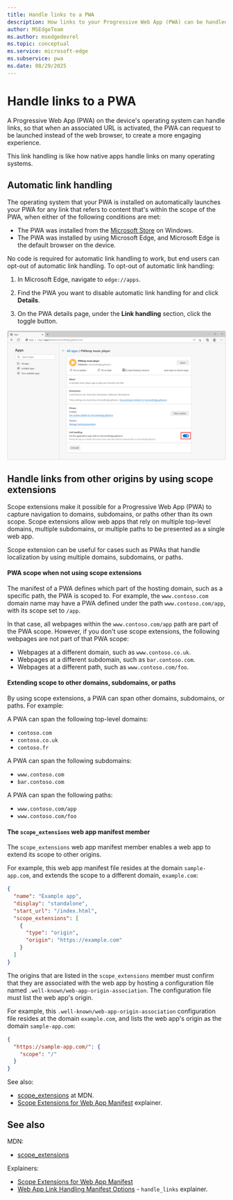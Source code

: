 ```yaml
---
title: Handle links to a PWA
description: How links to your Progressive Web App (PWA) can be handled by your app rather than by the web browser.
author: MSEdgeTeam
ms.author: msedgedevrel
ms.topic: conceptual
ms.service: microsoft-edge
ms.subservice: pwa
ms.date: 08/29/2025
---
```

# Handle links to a PWA

A Progressive Web App (PWA) on the device's operating system can handle links, so that when an associated URL is activated, the PWA can request to be launched instead of the web browser, to create a more engaging experience.

This link handling is like how native apps handle links on many operating systems.

<!--
link handling vs. url handling:
Although the present file name is handle-urls.md, this file was repurposed to cover link handling (= `handle_links` manifest member?) rather than URL handlers (`url_handlers` manifest member).
The PWA URL handlers feature was removed from Chromium.
* [PWAs as URL Handlers](https://developer.chrome.com/docs/capabilities/pwa-url-handler) - "Warning: PWAs as URL Handlers was part of the capabilities project https://developer.chrome.com/docs/capabilities/status and support for the experimental `url_handlers` manifest member, documented below, is being phased out.  The `url_handlers` manifest member is being replaced by the new `handle_links` manifest member, which is currently being standardized and implemented. See the handle_links explainer. https://github.com/WICG/pwa-url-handler/blob/main/handle_links/explainer.md "

`handle_links` doesn't occur below:
-->


<!-- ====================================================================== -->
## Automatic link handling

The operating system that your PWA is installed on automatically launches your PWA for any link that refers to content that's within the scope of the PWA, when either of the following conditions are met:

* The PWA was installed from the [Microsoft Store](https://apps.microsoft.com) on Windows.
* The PWA was installed by using Microsoft Edge, and Microsoft Edge is the default browser on the device.

No code is required for automatic link handling to work, but end users can opt-out of automatic link handling. To opt-out of automatic link handling:

1. In Microsoft Edge, navigate to `edge://apps`.

1. Find the PWA you want to disable automatic link handling for and click **Details**.

1. On the PWA details page, under the **Link handling** section, click the toggle button.

![The edge://apps details page for the PWAmp music player app, showing where the link handling toggle button is](./handle-urls-images/link-handling-opt-out.png)


<!-- ====================================================================== -->
## Handle links from other origins by using scope extensions

Scope extensions make it possible for a Progressive Web App (PWA) to capture navigation to domains, subdomains, or paths other than its own scope.  Scope extensions allow web apps that rely on multiple top-level domains, multiple subdomains, or multiple paths to be presented as a single web app.

Scope extension can be useful for cases such as PWAs that handle localization by using multiple domains, subdomains, or paths.


<!-- ------------------------------ -->
#### PWA scope when not using scope extensions

The manifest of a PWA defines which part of the hosting domain, such as a specific path, the PWA is scoped to.  For example, the `www.contoso.com` domain name may have a PWA defined under the path `www.contoso.com/app`, with its scope set to `/app`.

In that case, all webpages within the `www.contoso.com/app` path are part of the PWA scope.  However, if you don't use scope extensions, the following webpages are not part of that PWA scope:

* Webpages at a different domain, such as `www.contoso.co.uk`.
* Webpages at a different subdomain, such as `bar.contoso.com`.
* Webpages at a different path, such as `www.contoso.com/foo`.


<!-- ------------------------------ -->
#### Extending scope to other domains, subdomains, or paths

By using scope extensions, a PWA can span other domains, subdomains, or paths.  For example:

A PWA can span the following top-level domains:
* `contoso.com`
* `contoso.co.uk`
* `contoso.fr`

A PWA can span the following subdomains:
* `www.contoso.com`
* `bar.contoso.com`

A PWA can span the following paths:
* `www.contoso.com/app`
* `www.contoso.com/foo`


<!-- ------------------------------ -->
#### The `scope_extensions` web app manifest member

The `scope_extensions` web app manifest member enables a web app to extend its scope to other origins.

For example, this web app manifest file resides at the domain `sample-app.com`, and extends the scope to a different domain, `example.com`:

```json
{
  "name": "Example app",
  "display": "standalone",
  "start_url": "/index.html",
  "scope_extensions": [
    {
      "type": "origin",
      "origin": "https://example.com"
    }
  ]
}
```

The origins that are listed in the `scope_extensions` member must confirm that they are associated with the web app by hosting a configuration file named `.well-known/web-app-origin-association`.  The configuration file must list the web app's origin.

For example, this `.well-known/web-app-origin-association` configuration file resides at the domain `example.com`, and lists the web app's origin as the domain `sample-app.com`:

```json
{
  "https://sample-app.com/": {
    "scope": "/"
  }
}
```

See also:
* [scope_extensions](https://developer.mozilla.org/docs/Web/Progressive_web_apps/Manifest/Reference/scope_extensions) at MDN.
* [Scope Extensions for Web App Manifest](https://github.com/WICG/manifest-incubations/blob/gh-pages/scope_extensions-explainer.md) explainer.


<!-- ====================================================================== -->
## See also
<!-- all links in article body -->

MDN:
* [scope_extensions](https://developer.mozilla.org/docs/Web/Progressive_web_apps/Manifest/Reference/scope_extensions)

Explainers:
* [Scope Extensions for Web App Manifest](https://github.com/WICG/manifest-incubations/blob/gh-pages/scope_extensions-explainer.md)
* [Web App Link Handling Manifest Options](https://github.com/WICG/pwa-url-handler/blob/main/handle_links/explainer.md) - `handle_links` explainer.<!-- todo: relevant? the present article's body doesn't cover `handle_links` -->
